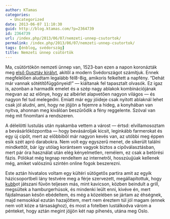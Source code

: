 ```yaml
---
author: KTamas
categories:
  - Uncategorized
date: 2013-06-07 11:10:30
guid: http://blog.ktamas.com/?p=2364739
id: 2364739
url: /index.php/2013/06/07/nemzeti-unnep-csutortok/
permalink: /index.php/2013/06/07/nemzeti-unnep-csutortok/
tags: [énblog, svédország]
title: Nemzeti ünnep csütörtök
---
```


Ma, csütörtökön nemzeti ünnep van, 1523-ban ezen a napon koronázták meg [első Gusztáv királyt](http://en.wikipedia.org/wiki/Gustav_Vasa), akitől a modern Svédországot számítjuk. Ennek megfelelően aludtam legalább fél8-8ig, amikoris felkeltett a napfény. &#8220;Dehát már vannak sötétítőfüggönyeid!&#8221; &#8212; kiáltanak fel tapasztalt olvasók. Ez igaz is, azonban a harmadik emelet és a szép nagy ablakok kombinációjának megvan az az előnye, hogy az albérlet alapvetően nagyon világos &#8212; és nagyon fel tud melegedni. Emiatt már egy jóideje csak nyitott ablaknál lehet csak jól aludni, ami, hogy ne jöjjön a fejemre a hideg, a konyhában van nyitva, ahonnan meg kiválóan beszűrődik a fény reggelente. Szóval van még mit finomítani a rendszeren.

A délelötti lustulás után nyakamba vettem a várost &#8212; értsd: elvillamosoztam a bevásárlóközpontba &#8212; hogy bevásároljak kicsit, leginkább farmerokat és egy új cipőt, mert az előbbiből már nagyon kevés van, az utóbbi meg éppen esik szét apró darabokra. Nem volt egy egyszerű menet, de sikerült találni mindkettőt, bár így utólag korántsem vagyok biztos a cipőválasztásban, mert pár óra használat után elég kényelmetlen, remélem, ez csak a betörési fázis. Pólókat még tegnap rendeltem az internetről, hosszúujjúak kellenek még, amiket valószinű szintén online fogok beszerezni.

Este aztán hivatalos voltam egy kültéri sütögetős partira amit az egyik házicsoportbeli lány testvére meg a férje szervezett, megállapítottuk, hogy [kubb](http://blog.ktamas.com/index.php/2013/06/06/kubb-szerda/)ot játszani füvön teljesen más, mint kavicson, közben beindult a grill, megsültek a hamburgerhúsok, és mindenki leült enni, kivéve én, mert fájdalmasan későn ebédeltem, és még a közelében se jártam az éhségnek, majd nemsokkal ezután hazajöttem, mert nem éreztem túl jól magam (ennek nem volt köze a társasághoz), és most a fotelben lustálkodva várom a pénteket, hogy aztán megint jöjjön két nap pihenés, utána meg Oslo.
